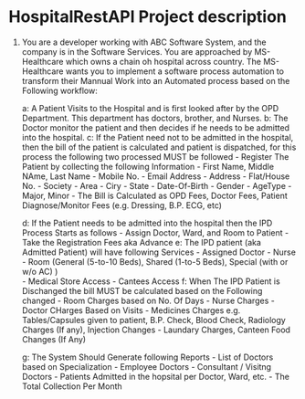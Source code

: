 # HospitalRestAPI Project description

1. You are a developer working with ABC Software System, and the company is in the Software Services. You are approached by MS-Healthcare which owns a chain oh hospital across country. The MS-Healthcare wants you to implement a software process automation to transform their Mannual Work into an Automated process based on the Following workflow:

	a: A Patient Visits to the Hospital and is first looked after by the OPD Department. This department has doctors, brother, and Nurses.
	b: The Doctor monitor the patient and then decides if he needs to be admitted into the hospital.
      c: If the Patient need not to be admitted in the hospital, then the bill of the patient is calculated and patient is dispatched, for this process the following two processed MUST be followed
		- Register The Patient by collecting the following Information
				- First Name, Middle NAme, Last Name
				- Mobile No.
				- Email Address
				- Address
					- Flat/House No.
					- Society
				   	- Area
					- Ciry
					- State
					- Date-Of-Birth
				- Gender
				- AgeType
					- Major, Minor
		- The Bill is Calculated as OPD Fees, Doctor Fees, Patient Diagnose/Monitor Fees (e.g. Dressing, B.P. ECG, etc)

	d: If the Patient needs to be admitted into the hospital then the IPD Process Starts as follows
		- Assign Doctor, Ward, and Room to Patient
		- Take the Registration Fees aka Advance
	e: The IPD patient (aka Admitted Patient) will have following Services
			- Assigned Doctor
			- Nurse
			-  Room (General (5-to-10 Beds), Shared (1-to-5 Beds), Special (with or w/o AC) )			
			- Medical Store Access
			- Cantees Access
	f: When The IPD Patient is Dischanged the bill MUST be calculated based on the Following changed
		- Room Charges based on No. Of Days
		- Nurse Charges
		- Doctor CHarges Based on Visits
		- Medicines Charges e.g. Tables/Capsules given to patient, B.P. Check, Blood Check, Radiology Charges (If any), Injection Changes
		- Laundary Charges, Canteen Food Changes (If Any)

	g: The System Should Generate following Reports
		- List of Doctors based on Specialization
		- Employee Doctors
		- Consultant / Visitng Doctors
		- Patients Admitted in the hopsital per Doctor, Ward, etc.
		- The Total Collection Per Month 


